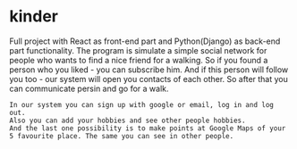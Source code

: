 # kinder

Full project with React as front-end part and Python(Django) as back-end part functionality.
The program is simulate a simple social network for people who wants to find a nice friend for a walking. So if you found a person who you liked - you can subscribe him. And if this person will follow you too - our system will open you contacts of each other. So after that you can communicate persin and go for a walk.  
  
    
    In our system you can sign up with google or email, log in and log out.  
    Also you can add your hobbies and see other people hobbies.  
    And the last one possibility is to make points at Google Maps of your 5 favourite place. The same you can see in other people.
